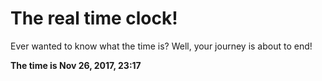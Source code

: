 # The real time clock!

Ever wanted to know what the time is? Well, your journey is about to end!

**The time is Nov 26, 2017, 23:17**